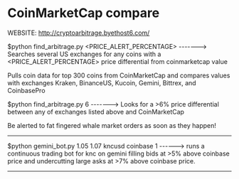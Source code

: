 # CoinMarketCap compare

WEBSITE: http://cryptoarbitrage.byethost6.com/

$python find_arbitrage.py <PRICE_ALERT_PERCENTAGE> -------> Searches several US exchanges for any coins with a <PRICE_ALERT_PERCENTAGE> price differential from coinmarketcap value

Pulls coin data for top 300 coins from CoinMarketCap and compares values with exchanges Kraken, BinanceUS, Kucoin, Gemini, Bittrex, and CoinbasePro

$python find_arbitrage.py 6 -------> Looks for a >6% price differential between any of exchanges listed above and CoinMarketCap

Be alerted to fat fingered whale market orders as soon as they happen!

******************************************************************************************************************************************************************

$python gemini_bot.py 1.05 1.07 kncusd coinbase 1 ------> runs a continuous trading bot for knc on gemini filling bids at >5% above coinbase price and undercutting large asks at >7% above coinbase price.

----------------------------------------------------------------------------------------------------------------------------------------------------------------------------------


